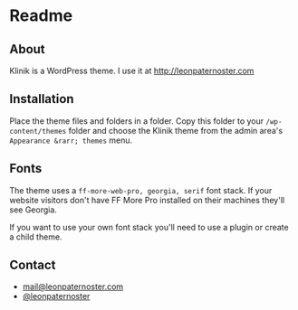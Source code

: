 # Readme

## About

Klinik is a WordPress theme. I use it at http://leonpaternoster.com

## Installation

Place the theme files and folders in a folder. Copy this folder to your `/wp-content/themes` folder and choose the Klinik theme from the admin area's `Appearance &rarr; themes` menu.

## Fonts

The theme uses a `ff-more-web-pro, georgia, serif` font stack. If your website visitors don't have FF More Pro installed on their machines they'll see Georgia.

If you want to use your own font stack you'll need to use a plugin or create a child theme.

## Contact

- mail@leonpaternoster.com
- [@leonpaternoster](http://twitter.com/leonpaternoster)